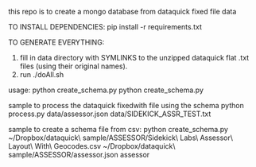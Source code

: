 this repo is to create a mongo database from dataquick fixed file data

TO INSTALL DEPENDENCIES:
pip install -r requirements.txt

TO GENERATE EVERYTHING: 
1) fill in data directory with SYMLINKS to the unzipped dataquick flat .txt files (using their original names).
2) run ./doAll.sh

usage:
python create_schema.py <schema file> <data file>
python create_schema.py <schema file> <output file> <mongo collection name>

sample to process the dataquick fixedwith file using the schema
python process.py data/assessor.json data/SIDEKICK_ASSR_TEST.txt

sample to create a schema file from csv:
python create_schema.py ~/Dropbox/dataquick\ sample/ASSESSOR/Sidekick\ Labs\ Assessor\ Layout\ With\ Geocodes.csv ~/Dropbox/dataquick\ sample/ASSESSOR/assessor.json assessor
